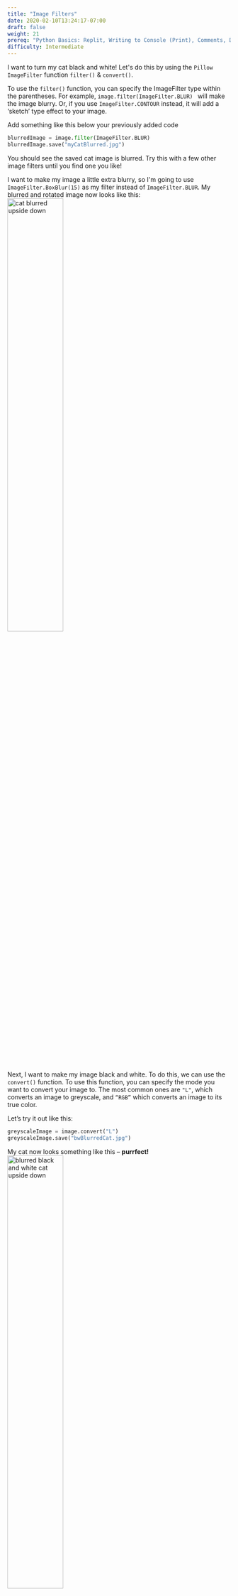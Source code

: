 ```yaml
---
title: "Image Filters"
date: 2020-02-10T13:24:17-07:00
draft: false
weight: 21
prereq: "Python Basics: Replit, Writing to Console (Print), Comments, Data Types - Strings, Numbers, Booleans, Variables, Reading from Console, Functions"
difficulty: Intermediate
--- 
```


I want to turn my cat black and white! Let's do this by using the `Pillow ImageFilter` function `filter()` & `convert()`.

To use the `filter()` function, you can specify the ImageFilter type within the parentheses. For example, `image.filter(ImageFilter.BLUR) ` will make the image blurry. Or, if you use `ImageFilter.CONTOUR` instead, it will add a ‘sketch’ type effect to your image.

Add something like this below your previously added code

```python
blurredImage = image.filter(ImageFilter.BLUR) 
blurredImage.save("myCatBlurred.jpg")
```

You should see the saved cat image is blurred. Try this with a few other image filters until you find one you like!

I want to make my image a little extra blurry, so I'm going to use `ImageFilter.BoxBlur(15)` as my filter instead of `ImageFilter.BLUR`. My blurred and rotated image now looks like this:
<img src="../media/blurred_upside_down.jpg" alt="cat blurred upside down" style="width:50%"/>

Next, I want to make my image black and white. To do this, we can use the `convert()` function. To use this function, you can specify the mode you want to convert your image to. The most common ones are `"L"`, which converts an image to greyscale, and `“RGB”` which converts an image to its true color.

Let’s try it out like this:

```python
greyscaleImage = image.convert("L")
greyscaleImage.save("bwBlurredCat.jpg")
```

My cat now looks something like this – **purrfect!**
<img src="../media/bw_upside_down.jpg" alt="blurred black and white cat upside down" style="width:50%"/>